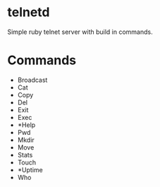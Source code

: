 telnetd
=======

Simple ruby telnet server with build in commands.




Commands
========
- Broadcast
- Cat
- Copy
- Del
- Exit
- Exec
- *Help
- Pwd
- Mkdir
- Move
- Stats
- Touch
- *Uptime
- Who